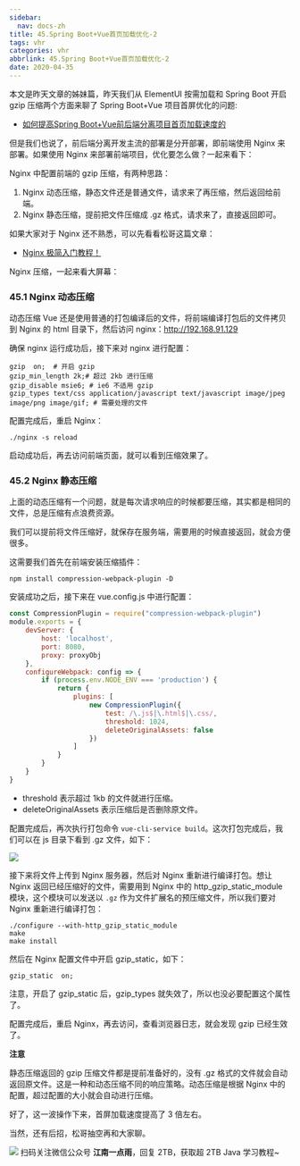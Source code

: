 ```yaml
---
sidebar:
  nav: docs-zh
title: 45.Spring Boot+Vue首页加载优化-2
tags: vhr
categories: vhr
abbrlink: 45.Spring Boot+Vue首页加载优化-2
date: 2020-04-35
---
```



本文是昨天文章的姊妹篇，昨天我们从 ElementUI 按需加载和 Spring Boot 开启 gzip 压缩两个方面来聊了 Spring Boot+Vue 项目首屏优化的问题:

- [如何提高Spring Boot+Vue前后端分离项目首页加载速度的](https://mp.weixin.qq.com/s/vIhnSwG06PRcU9-AhiI1Gg)

但是我们也说了，前后端分离开发主流的部署是分开部署，即前端使用 Nginx 来部署。如果使用 Nginx 来部署前端项目，优化要怎么做？一起来看下：

<!--more-->

Nginx 中配置前端的 gzip 压缩，有两种思路：

1. Nginx 动态压缩，静态文件还是普通文件，请求来了再压缩，然后返回给前端。
2. Nginx 静态压缩，提前把文件压缩成 .gz 格式，请求来了，直接返回即可。

如果大家对于 Nginx 还不熟悉，可以先看看松哥这篇文章：

- [Nginx 极简入门教程！](https://mp.weixin.qq.com/s/ZN07_3ImmyRU0NQaqzcazQ)

Nginx 压缩，一起来看大屏幕：

<!--视频-->

### 45.1 Nginx 动态压缩

动态压缩 Vue 还是使用普通的打包编译后的文件，将前端编译打包后的文件拷贝到 Nginx 的 html 目录下，然后访问 nginx：http://192.168.91.129

确保 nginx 运行成功后，接下来对 nginx 进行配置：

```
gzip  on;  # 开启 gzip
gzip_min_length 2k;# 超过 2kb 进行压缩
gzip_disable msie6; # ie6 不适用 gzip
gzip_types text/css application/javascript text/javascript image/jpeg image/png image/gif; # 需要处理的文件
```

配置完成后，重启 Nginx：

```
./nginx -s reload
```

启动成功后，再去访问前端页面，就可以看到压缩效果了。

### 45.2 Nginx 静态压缩

上面的动态压缩有一个问题，就是每次请求响应的时候都要压缩，其实都是相同的文件，总是压缩有点浪费资源。

我们可以提前将文件压缩好，就保存在服务端，需要用的时候直接返回，就会方便很多。

这需要我们首先在前端安装压缩插件：

```
npm install compression-webpack-plugin -D
```

安装成功之后，接下来在 vue.config.js 中进行配置：

```js
const CompressionPlugin = require("compression-webpack-plugin")
module.exports = {
    devServer: {
        host: 'localhost',
        port: 8080,
        proxy: proxyObj
    },
    configureWebpack: config => {
        if (process.env.NODE_ENV === 'production') {
            return {
                plugins: [
                    new CompressionPlugin({
                        test: /\.js$|\.html$|\.css/,
                        threshold: 1024,
                        deleteOriginalAssets: false
                    })
                ]
            }
        }
    }
}
```

- threshold 表示超过 1kb 的文件就进行压缩。
- deleteOriginalAssets 表示压缩后是否删除原文件。

配置完成后，再次执行打包命令 `vue-cli-service build`。这次打包完成后，我们可以在 js 目录下看到 .gz 文件，如下：

![](http://img.itboyhub.com/2020/03/spring-boot-vue-5.png)

接下来将文件上传到 Nginx 服务器，然后对 Nginx 重新进行编译打包。想让 Nginx 返回已经压缩好的文件，需要用到 Nginx 中的 http_gzip_static_module 模块，这个模块可以发送以 `.gz` 作为文件扩展名的预压缩文件，所以我们要对 Nginx 重新进行编译打包：


```
./configure --with-http_gzip_static_module
make
make install
```

然后在 Nginx 配置文件中开启 gzip_static，如下：

```
gzip_static  on;
```

注意，开启了 gzip_static 后，gzip_types 就失效了，所以也没必要配置这个属性了。

配置完成后，重启 Nginx，再去访问，查看浏览器日志，就会发现 gzip 已经生效了。

**注意**

静态压缩返回的 gzip 压缩文件都是提前准备好的，没有 .gz 格式的文件就会自动返回原文件。这是一种和动态压缩不同的响应策略。动态压缩是根据 Nginx 中的配置，超过配置的大小就会自动进行压缩。

好了，这一波操作下来，首屏加载速度提高了 3 倍左右。

当然，还有后招，松哥抽空再和大家聊。


![](http://img.itboyhub.com//2020/04/vhr/weixin.jpg)
扫码关注微信公众号 **江南一点雨**，回复 2TB，获取超 2TB Java 学习教程~

